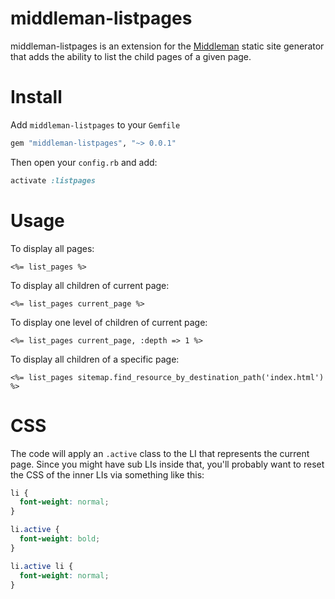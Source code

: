 # middleman-listpages

middleman-listpages is an extension for the [Middleman](http://middlemanapp.com) static site generator that adds the
ability to list the child pages of a given page.

# Install

Add `middleman-listpages` to your `Gemfile`
```ruby
gem "middleman-listpages", "~> 0.0.1"
```

Then open your `config.rb` and add:
```ruby
activate :listpages
```
# Usage

To display all pages:
```erb
<%= list_pages %>
```

To display all children of current page:
```erb
<%= list_pages current_page %>
```

To display one level of children of current page:
```erb
<%= list_pages current_page, :depth => 1 %>
```

To display all children of a specific page:
```erb
<%= list_pages sitemap.find_resource_by_destination_path('index.html') %>
```

# CSS

The code will apply an `.active` class to the LI that represents the current page.
Since you might have sub LIs inside that, you'll probably want to reset the CSS
of the inner LIs via something like this:

```css
li {
  font-weight: normal;
}

li.active {
  font-weight: bold;
}

li.active li {
  font-weight: normal;
}
```
